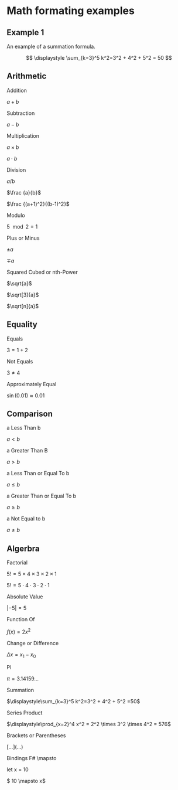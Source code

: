 ﻿# Math formating examples

## Example 1

An example of a summation formula.

$$
\displaystyle \sum_{k=3}^5 k^2=3^2 + 4^2 + 5^2 = 50
$$

## Arithmetic

Addition

$a+b$

Subtraction

$a-b$

Multiplication

$a \times b$

$a \cdot b$

Division

$a / b$

$\frac {a}{b}$

$\frac {(a+1)^2}{(b-1)^2}$

Modulo

$5\mod 2=1$

Plus or Minus

$\pm a$

$\mp a$

Squared Cubed or nth-Power

$\sqrt{a}$

$\sqrt[3]{a}$

$\sqrt[n]{a}$

## Equality

Equals

$3=1+2$

Not Equals

$3\neq4$

Approximately Equal

$\sin(0.01) \approx 0.01$

## Comparison

a Less Than b

$a<b$

a Greater Than B

$a>b$

a Less Than or Equal To b

$a \leq b$

a Greater Than or Equal To b

$a \geq b$

a Not Equal to b

$a \neq b$

## Algerbra

Factorial

$5! =5 \times 4 \times 3 \times 2 \times 1$

$5! =5 \cdot 4 \cdot 3 \cdot 2 \cdot 1$

Absolute Value

$|-5| = 5$

Function Of

$f(x)=2x^2$

Change or Difference

$\Delta x = x_1 - x_0$

PI

$\pi = 3.14159...$

Summation

$\displaystyle\sum_{k=3}^5 k^2=3^2 + 4^2 + 5^2 =50$

Series Product

$\displaystyle\prod_{x=2}^4 x^2 = 2^2 \times 3^2 \times 4^2 = 576$

Brackets or Parentheses

$[\ldots] (\ldots)$

Bindings F# \mapsto

let x = 10

$ 10 \mapsto x$
